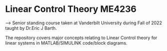 # Linear Control Theory ME4236
--> Senior standing course taken at Vanderbilt University during Fall of 2022 taught by Dr.Eric J Barth.

The repository covers major concepts relating to Linear Control theory for linear systems in MATLAB/SIMULINK code/block diagrams.
